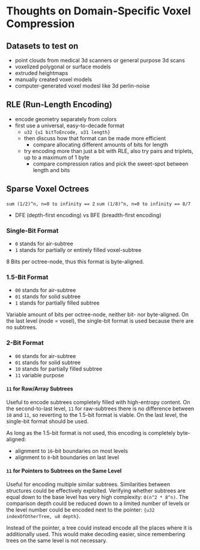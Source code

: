 # Thoughts on Domain-Specific Voxel Compression

## Datasets to test on

* point clouds from medical 3d scanners or general purpose 3d scans
* voxelized polygonal or surface models
* extruded heightmaps
* manually created voxel models
* computer-generated voxel modesl like 3d perlin-noise

## RLE (Run-Length Encoding)

* encode geometry separately from colors
* first use a universal, easy-to-decade format
    * `u32 {u1 bitToEncode, u31 length}`
    * then discuss how that format can be made more efficient
        * compare allocating different amounts of bits for length
    * try encoding more than just a bit with RLE, also try pairs and triplets, up to a maximum of 1 byte
        * compare compression ratios and pick the sweet-spot between length and bits

## Sparse Voxel Octrees

`sum (1/2)^n, n=0 to infinity == 2`
`sum (1/8)^n, n=0 to infinity == 8/7`

* DFE (depth-first encoding) vs BFE (breadth-first encoding)

### Single-Bit Format

* `0` stands for air-subtree
* `1` stands for partially or entirely filled voxel-subtree

8 Bits per octree-node, thus this format is byte-aligned.

### 1.5-Bit Format

* `00` stands for air-subtree
* `01` stands for solid subtree
* `1`  stands for partially filled subtree

Variable amount of bits per octree-node, neither bit- nor byte-aligned.
On the last level (node = voxel), the single-bit format is used because there are no subtrees.

### 2-Bit Format

* `00` stands for air-subtree
* `01` stands for solid subtree
* `10` stands for partially filled subtree
* `11` variable purpose

#### `11` for Raw/Array Subtrees

Useful to encode subtrees completely filled with high-entropy content.
On the second-to-last level, `11` for raw-subtrees there is no difference between `10` and `11`, so reverting to
the 1.5-bit format is viable.
On the last level, the single-bit format should be used.

As long as the 1.5-bit format is not used, this encoding is completely byte-aligned:
* alignment to `16`-bit boundaries on most levels
* alignment to `8`-bit boundaries on last level

#### `11` for Pointers to Subtrees on the Same Level

Useful for encoding multiple similar subtrees.
Similarities between structures could be effectively exploited.
Verifying whether subtrees are equal down to the base level has very high complexity: `O(n^2 * 8^n)`.
The comparison depth could be reduced down to a limited number of levels or the level number could be encoded next to
the pointer: `{u32 indexOfOtherTree, u8 depth}`.

Instead of the pointer, a tree could instead encode all the places where it is additionally used.
This would make decoding easier, since remembering trees on the same level is not necessary.


